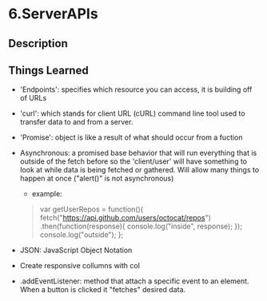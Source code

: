 # 6.ServerAPIs

## Description 


## Things Learned 
- 'Endpoints': specifies which resource you can access, it is building off of URLs 

- 'curl': which stands for client URL (cURL) command line tool used to transfer data to and from a server. 

- 'Promise': object is like a result of what should occur from a fuction

- Asynchronous: a promised base behavior that will run everything that is outside of the fetch before so the 'client/user' will have something to look at while data is being fetched or gathered. Will allow many things to happen at once ("alert()" is not asynchronous)
    - example: 
    
   > var getUserRepos = function(){
   > fetch("https://api.github.com/users/octocat/repos")
   > .then(function(response){
   > console.log("inside", response);
   >  });
   > console.log("outside");
   > };

- JSON: JavaScript Object Notation

- Create responsive collumns with col 

- .addEventListener: method that attach a specific event to an element. When a button is clicked it "fetches" desired data. 